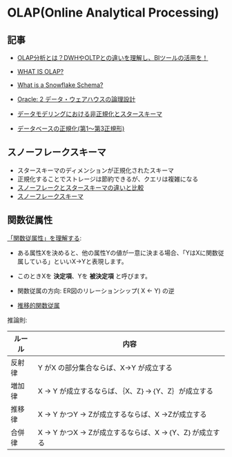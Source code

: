 # OLAP(Online Analytical Processing)


## 記事

- [OLAP分析とは？DWHやOLTPとの違いを理解し、BIツールの活用を！](https://yellowfin.co.jp/blog/17-jpblog1-what-is-olap)
- [WHAT IS OLAP?](https://www.snowflake.com/data-cloud-glossary/olap/?lang=ja)
- [What is a Snowflake Schema?](https://olap.com/learn-bi-olap/olap-bi-definitions/snowflake-schema/)
- [Oracle: 2 データ・ウェアハウスの論理設計](https://docs.oracle.com/cd/E16338_01/server.112/b56309/logical.htm)
- [データモデリングにおける非正規化とスタースキーマ](https://blog.flinters-base.co.jp/entry/2022/09/28/000000)

- [データベースの正規化(第1〜第3正規形) ](https://tech.012grp.co.jp/entry/db_normalization)   

## スノーフレークスキーマ

- スタースキーマのディメンションが正規化されたスキーマ
- 正規化することでストレージは節約できるが、クエリは複雑になる
- [スノーフレークとスタースキーマの違いと比較](https://www.integrate.io/jp/blog/snowflake-schemas-vs-star-schemas-what-are-they-and-how-are-they-different-ja/)
- [スノーフレークスキーマ](https://ja.wikipedia.org/wiki/%E3%82%B9%E3%83%8E%E3%83%BC%E3%83%95%E3%83%AC%E3%83%BC%E3%82%AF%E3%82%B9%E3%82%AD%E3%83%BC%E3%83%9E)




## 関数従属性

[「関数従属性」を理解する](https://atmarkit.itmedia.co.jp/ait/articles/1703/01/news181.html):

- ある属性Xを決めると、他の属性Yの値が一意に決まる場合、「YはXに関数従属している」といいX→Yと表現します。
- このときXを **決定項**、Yを **被決定項** と呼びます。
- 関数従属の方向: ER図のリレーションシップ( X <- Y) の逆

- [推移的関数従属](http://database090212.com/dword/dbword1_71.html)

推論則:

| ルール | 内容                                                   |
| ------ | ------------------------------------------------------ |
| 反射律 | Y がX の部分集合ならば、X→Y が成立する                 |
| 増加律 | X → Y が成立するならば、｛X、Z｝→｛Y、Z｝が成立する    |
| 推移律 | X → Y かつY → Zが成立するならば、X →Zが成立する        |
| 合併律 | X → Y かつX → Zが成立するならば、X →｛Y、Z｝が成立する |
